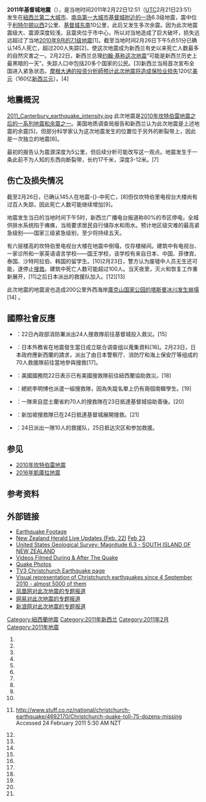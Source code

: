 **2011年基督城地震**（），是当地时间2011年2月22日12:51（[UTC](../Page/UTC.md "wikilink")2月21日23:51）发生在[紐西兰第二大城市](../Page/紐西兰.md "wikilink")、[南岛第一大城市](../Page/南岛.md "wikilink")[基督城附近的一场](../Page/基督城.md "wikilink")6.3级地震，震中位于[利特尔顿以西](../Page/利特尔顿.md "wikilink")2公里、[基督城东南](../Page/基督城.md "wikilink")10公里，此后又发生多次余震。因为此次地震震级大、震源深度较浅，且震央位于市中心，所以对当地造成了巨大破坏，损失远远超过了当地[2010年9月的7.1级地震](../Page/2010年坎特伯雷地震.md "wikilink")\[1\]。截至当地时间2月26日下午5点51分已确认145人死亡，超过200人失踪\[2\]，使这次地震成为新西兰有史以来死亡人数最多的自然灾害之一。2月22日，新西兰总理[约翰·基称这次地震](../Page/约翰·基.md "wikilink")“可能是新西兰历史上最黑暗的一天”。失踪人口中包括20多个国家的公民。\[3\]新西兰当局首次宣布全国进入紧急状态。[摩根大通的投资分析師预计此次地震将造成保险业损失](../Page/JP摩根.md "wikilink")120亿[美元](../Page/美元.md "wikilink")（160亿[新西兰元](../Page/新西兰元.md "wikilink")）。\[4\]

## 地震概況

[2011_Canterbury_earthquake_intensity.jpg](https://zh.wikipedia.org/wiki/File:2011_Canterbury_earthquake_intensity.jpg "fig:2011_Canterbury_earthquake_intensity.jpg")
此次地震是[2010年坎特伯雷地震之后的一系列地震和余震之一](../Page/2010年坎特伯雷地震.md "wikilink")。美国地质调查局报告和新西兰认为此次地震是上述地震的余震\[5\]，但部分科学家认为这次地震发生的位置位于另外的断裂带上，因此是一次独立的地震\[6\]。

最初的报告认为震源深度为5公里，但后续分析可能改写这一观点。地震发生于一条此前不为人知的东西向断裂带，长约17千米，深度3-12米。\[7\]

## 伤亡及损失情况

截至2月26日，已确认145人在地震-{}-中死亡，\[8\]但仅坎特伯里电视台大楼尚有过百人失踪，因此死亡人数可能继续增加\[9\]。

地震发生当日的当地时间下午5时，新西兰广播电台报道称80%的市区停电，全城供排水系统陷于瘫痪，当局要求居民自行储存水和雨水。预计地区级灾难的最高紧急级别——国家三级紧急级别，至少将持续五天。

有六层楼高的坎特伯里电视台大楼在地震中倒塌，仅存楼梯间。建筑中有电视台、一家诊所和一家英语语言学校——国王学校，该学校有来自日本、中国、菲律宾、泰国、沙特阿拉伯、韩国的留学生。\[10\]2月23日，警方认为废墟中人员无生还可能，遂停止[搜救](../Page/搜救.md "wikilink")。建筑中死亡人数可能超过100人。当天夜里，灭火和恢复工作重新展开，\[11\]之后日本派出的救援队加入。\[12\]\[13\]

此次地震的地震波也造成200公里外西海岸[庫克山国家公园的](../Page/庫克山国家公园.md "wikilink")[塔斯曼冰川发生崩塌](../Page/塔斯曼冰川.md "wikilink")\[14\]
。

## 國際社會反應

  - ：22日內政部消防署派出24人搜救隊前往基督城投入救災。\[15\]

  - ：日本外務省在地震發生當日成立联合调查组以蒐集資料\[16\]。2月23日，日本政府應新西蘭的請求，派出了由日本警察厅、消防厅和海上保安厅等组成的70人救援隊前往當地參與搜救\[17\]。

  - ：美國國務院22日表示已有美國搜救隊前往紐西蘭協助救災。\[18\]

  - ：總統李明博也派遣一組搜救隊，因為失蹤名單上仍有兩個南韓學生。\[19\]

  - ：一隊來自昆士蘭省約70人的搜救隊在23日抵達基督城協助善後。\[20\]

  - ：新加坡搜救隊已在24日抵達基督城展開搜救。\[21\]

  - ：24日派出一隊10人的救援队，25日抵达灾区和参加救援。

## 参见

  - [2010年坎特伯雷地震](../Page/2010年坎特伯雷地震.md "wikilink")
  - [2016年凱庫拉地震](../Page/2016年凱庫拉地震.md "wikilink")

## 参考资料

## 外部链接

  - [Earthquake
    Footage](https://web.archive.org/web/20110225111019/http://video.news.com.au/1808403836/Earthquake-in-New-Zealand)
  - [New Zealand Herald Live Updates
    (Feb. 22)](http://www.nzherald.co.nz/nz/news/article.cfm?c_id=1&objectid=10707997)
    [Feb 23](http://www.nzherald.co.nz/nz/news/article.cfm?c_id=1&objectid=10708163)
  - [United States Geological Survey: Magnitude 6.3 - SOUTH ISLAND OF
    NEW
    ZEALAND](https://web.archive.org/web/20110225013938/http://earthquake.usgs.gov/earthquakes/eqinthenews/2011/usb0001igm/)
  - [Videos Filmed During & After The
    Quake](http://www.educatedearth.net/video.php?id=4650)
  - [Quake
    Photos](http://www.stuff.co.nz/national/photos/4688271/Christchurch-aftershock-Feb-22)
  - [TV3 Christchurch Earthquake
    page](http://www.3news.co.nz/National/ChristchurchEarthquake/tabid/1438/Default.aspx)
  - [Visual representation of Christchurch earthquakes since 4
    September 2010 - almost 5000 of
    them](http://www.christchurchquakemap.co.nz/)
  - [凤凰网对此次地震的专题报道](http://news.ifeng.com/world/special/2011xinxilandizhen/)
  - [网易对此次地震的专题报道](http://news.163.com/special/newzealand_earthquake/)
  - [新浪网对此次地震的专题报道](http://news.sina.com.cn/z/NewZealand2011/)

[Category:紐西蘭地震](https://zh.wikipedia.org/wiki/Category:紐西蘭地震 "wikilink")
[Category:2011年新西兰](https://zh.wikipedia.org/wiki/Category:2011年新西兰 "wikilink")
[Category:2011年2月](https://zh.wikipedia.org/wiki/Category:2011年2月 "wikilink")
[Category:2011年地震](https://zh.wikipedia.org/wiki/Category:2011年地震 "wikilink")

1.

2.

3.

4.

5.

6.

7.

8.
9.

10.

11. <http://www.stuff.co.nz/national/christchurch-earthquake/4692170/Christchurch-quake-toll-75-dozens-missing>
    Accessed 24 February 2011 5:30 AM NZT

12.

13.

14.

15.

16.

17.

18.

19.

20.

21.